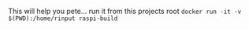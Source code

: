 This will help you pete... run it from this projects root
`docker run -it -v $(PWD):/home/rinput raspi-build`